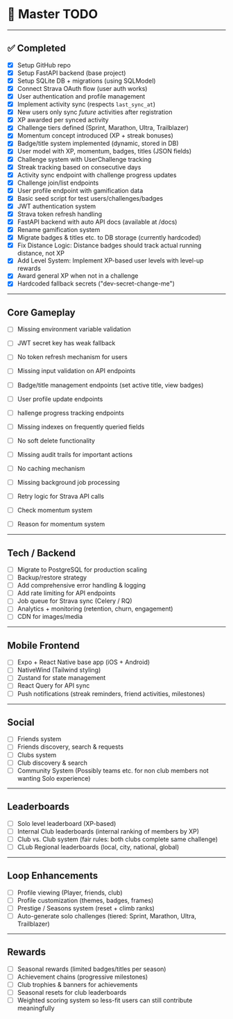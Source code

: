 # 📌 Master TODO

---

## ✅ Completed

- [x] Setup GitHub repo
- [x] Setup FastAPI backend (base project)
- [x] Setup SQLite DB + migrations (using SQLModel)
- [x] Connect Strava OAuth flow (user auth works)
- [x] User authentication and profile management
- [x] Implement activity sync (respects `last_sync_at`)
- [x] New users only sync _future_ activities after registration
- [x] XP awarded per synced activity
- [x] Challenge tiers defined (Sprint, Marathon, Ultra, Trailblazer)
- [x] Momentum concept introduced (XP + streak bonuses)
- [x] Badge/title system implemented (dynamic, stored in DB)
- [x] User model with XP, momentum, badges, titles (JSON fields)
- [x] Challenge system with UserChallenge tracking
- [x] Streak tracking based on consecutive days
- [x] Activity sync endpoint with challenge progress updates
- [x] Challenge join/list endpoints
- [x] User profile endpoint with gamification data
- [x] Basic seed script for test users/challenges/badges
- [x] JWT authentication system
- [x] Strava token refresh handling
- [x] FastAPI backend with auto API docs (available at /docs)
- [x] Rename gamification system
- [x] Migrate badges & titles etc. to DB storage (currently hardcoded)
- [x] Fix Distance Logic: Distance badges should track actual running distance, not XP
- [x] Add Level System: Implement XP-based user levels with level-up rewards
- [x] Award general XP when not in a challenge
- [x] Hardcoded fallback secrets ("dev-secret-change-me")

---

## **Core Gameplay**

- [ ] Missing environment variable validation

- [ ] JWT secret key has weak fallback
- [ ] No token refresh mechanism for users
- [ ] Missing input validation on API endpoints

- [ ] Badge/title management endpoints (set active title, view badges)
- [ ] User profile update endpoints
- [ ] hallenge progress tracking endpoints

- [ ] Missing indexes on frequently queried fields
- [ ] No soft delete functionality
- [ ] Missing audit trails for important actions

- [ ] No caching mechanism
- [ ] Missing background job processing
- [ ] Retry logic for Strava API calls

- [ ] Check momentum system
- [ ] Reason for momentum system

---

## **Tech / Backend**

- [ ] Migrate to PostgreSQL for production scaling
- [ ] Backup/restore strategy
- [ ] Add comprehensive error handling & logging
- [ ] Add rate limiting for API endpoints
- [ ] Job queue for Strava sync (Celery / RQ)
- [ ] Analytics + monitoring (retention, churn, engagement)
- [ ] CDN for images/media

---

## **Mobile Frontend**

- [ ] Expo + React Native base app (iOS + Android)
- [ ] NativeWind (Tailwind styling)
- [ ] Zustand for state management
- [ ] React Query for API sync
- [ ] Push notifications (streak reminders, friend activities, milestones)

---

## **Social**

- [ ] Friends system
- [ ] Friends discovery, search & requests
- [ ] Clubs system
- [ ] Club discovery & search
- [ ] Community System (Possibly teams etc. for non club members not wanting Solo experience)

---

## **Leaderboards**

- [ ] Solo level leaderboard (XP-based)
- [ ] Internal Club leaderboards (internal ranking of members by XP)
- [ ] Club vs. Club system (fair rules: both clubs complete same challenge)
- [ ] CLub Regional leaderboards (local, city, national, global)

---

## **Loop Enhancements**

- [ ] Profile viewing (Player, friends, club)
- [ ] Profile customization (themes, badges, frames)
- [ ] Prestige / Seasons system (reset + climb ranks)
- [ ] Auto-generate solo challenges (tiered: Sprint, Marathon, Ultra, Trailblazer)

---

## **Rewards**

- [ ] Seasonal rewards (limited badges/titles per season)
- [ ] Achievement chains (progressive milestones)
- [ ] Club trophies & banners for achievements
- [ ] Seasonal resets for club leaderboards
- [ ] Weighted scoring system so less-fit users can still contribute meaningfully
